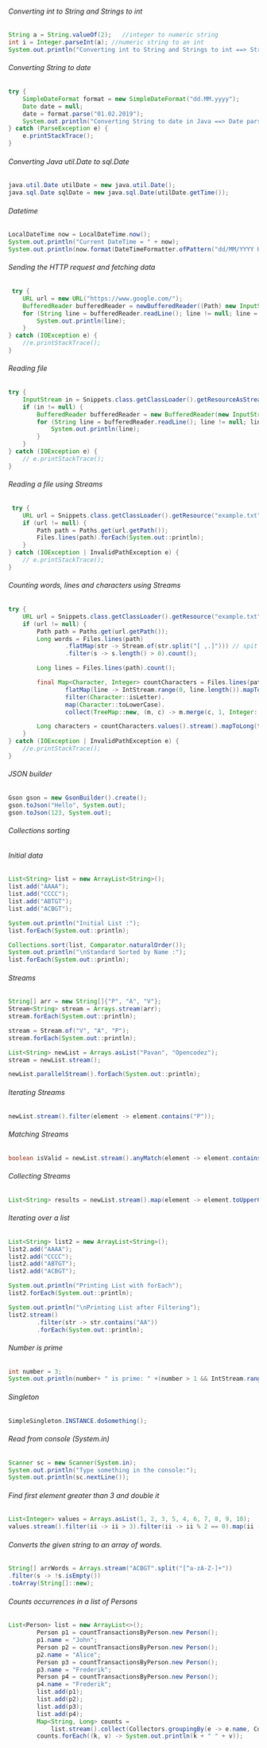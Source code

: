 ###### Converting int to String and Strings to int
```java
String a = String.valueOf(2);   //integer to numeric string
int i = Integer.parseInt(a); //numeric string to an int
System.out.println("Converting int to String and Strings to int ==> String: " + a + " Integer: " + i);
```

###### Converting String to date
```java
try {
    SimpleDateFormat format = new SimpleDateFormat("dd.MM.yyyy");
    Date date = null;
    date = format.parse("01.02.2019");
    System.out.println("Converting String to date in Java ==> Date parsed: " + date);
} catch (ParseException e) {
    e.printStackTrace();
}
```

###### Converting Java util.Date to sql.Date
```java
java.util.Date utilDate = new java.util.Date();
java.sql.Date sqlDate = new java.sql.Date(utilDate.getTime());
```

###### Datetime
```java
LocalDateTime now = LocalDateTime.now();
System.out.println("Current DateTime = " + now);
System.out.println(now.format(DateTimeFormatter.ofPattern("dd/MM/YYYY HH:mm:ss")));
```

######  Sending the HTTP request and fetching data
```java
 try {
    URL url = new URL("https://www.google.com/");
    BufferedReader bufferedReader = newBufferedReader((Path) new InputStreamReader(url.openStream()));
    for (String line = bufferedReader.readLine(); line != null; line = bufferedReader.readLine()) {
        System.out.println(line);
    }
} catch (IOException e) {
    //e.printStackTrace();
}
```

###### Reading file
```java
try {
    InputStream in = Snippets.class.getClassLoader().getResourceAsStream("example.txt");
    if (in != null) {
        BufferedReader bufferedReader = new BufferedReader(new InputStreamReader(in));
        for (String line = bufferedReader.readLine(); line != null; line = bufferedReader.readLine()) {
            System.out.println(line);
        }
    }
} catch (IOException e) {
    // e.printStackTrace();
}
```

###### Reading a file using Streams
```java
 try {
    URL url = Snippets.class.getClassLoader().getResource("example.txt");
    if (url != null) {
        Path path = Paths.get(url.getPath());
        Files.lines(path).forEach(System.out::println);
    }
} catch (IOException | InvalidPathException e) {
    // e.printStackTrace();
}
```

###### Counting words, lines and characters using Streams
```java
try {
    URL url = Snippets.class.getClassLoader().getResource("example.txt");
    if (url != null) {
        Path path = Paths.get(url.getPath());
        Long words = Files.lines(path)
                .flatMap(str -> Stream.of(str.split("[ ,.]"))) // spit by space, comma, dot
                .filter(s -> s.length() > 0).count();

        Long lines = Files.lines(path).count();

        final Map<Character, Integer> countCharacters = Files.lines(path).
                flatMap(line -> IntStream.range(0, line.length()).mapToObj(line::charAt)).
                filter(Character::isLetter).
                map(Character::toLowerCase).
                collect(TreeMap::new, (m, c) -> m.merge(c, 1, Integer::sum), Map::putAll);

        Long characters = countCharacters.values().stream().mapToLong(t -> t).sum();
    }
} catch (IOException | InvalidPathException e) {
    //e.printStackTrace();
}
```

###### JSON builder
```java
Gson gson = new GsonBuilder().create();
gson.toJson("Hello", System.out);
gson.toJson(123, System.out);
```

###### Collections sorting
###### Initial data
```java
List<String> list = new ArrayList<String>();
list.add("AAAA");
list.add("CCCC");
list.add("ABTGT");
list.add("ACBGT");

System.out.println("Initial List :");
list.forEach(System.out::println);

Collections.sort(list, Comparator.naturalOrder());
System.out.println("\nStandard Sorted by Name :");
list.forEach(System.out::println);
```

###### Streams
```java
String[] arr = new String[]{"P", "A", "V"};
Stream<String> stream = Arrays.stream(arr);
stream.forEach(System.out::println);

stream = Stream.of("V", "A", "P");
stream.forEach(System.out::println);

List<String> newList = Arrays.asList("Pavan", "Opencodez");
stream = newList.stream();

newList.parallelStream().forEach(System.out::println);
```

###### Iterating Streams
```java
newList.stream().filter(element -> element.contains("P"));
```

###### Matching Streams
```java
boolean isValid = newList.stream().anyMatch(element -> element.contains("P"));
```

###### Collecting Streams
```java
List<String> results = newList.stream().map(element -> element.toUpperCase()).collect(Collectors.toList());
```

###### Iterating over a list
```java
List<String> list2 = new ArrayList<String>();
list2.add("AAAA");
list2.add("CCCC");
list2.add("ABTGT");
list2.add("ACBGT");

System.out.println("Printing List with forEach");
list2.forEach(System.out::println);

System.out.println("\nPrinting List after Filtering");
list2.stream()
        .filter(str -> str.contains("AA"))
        .forEach(System.out::println);
```

###### Number is prime
```java
int number = 3;
System.out.println(number+ " is prime: " +(number > 1 && IntStream.range(2, number).noneMatch(j -> number % j == 0)));
```

###### Singleton
```java
SimpleSingleton.INSTANCE.doSomething();
```

###### Read from console (System.in)
```java
Scanner sc = new Scanner(System.in);
System.out.println("Type something in the console:");
System.out.println(sc.nextLine());
```

###### Find first element greater than 3 and double it
```java
List<Integer> values = Arrays.asList(1, 2, 3, 5, 4, 6, 7, 8, 9, 10);
values.stream().filter(ii -> ii > 3).filter(ii -> ii % 2 == 0).map(ii -> ii * 2).findFirst().get();
```

###### Converts the given string to an array of words.
```java
String[] arrWords = Arrays.stream("ACBGT".split("[^a-zA-Z-]+"))
.filter(s -> !s.isEmpty())
.toArray(String[]::new);
```

###### Counts occurrences in a list of Persons
```java
List<Person> list = new ArrayList<>();
        Person p1 = countTransactionsByPerson.new Person();
        p1.name = "John";
        Person p2 = countTransactionsByPerson.new Person();
        p2.name = "Alice";
        Person p3 = countTransactionsByPerson.new Person();
        p3.name = "Frederik";
        Person p4 = countTransactionsByPerson.new Person();
        p4.name = "Frederik";
        list.add(p1);
        list.add(p2);
        list.add(p3);
        list.add(p4);
        Map<String, Long> counts =
            list.stream().collect(Collectors.groupingBy(e -> e.name, Collectors.counting()));
        counts.forEach((k, v) -> System.out.println(k + " " + v));
```
